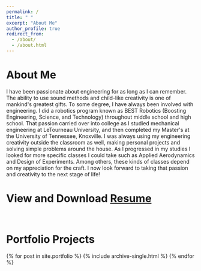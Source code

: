 ```yaml
---
permalink: /
title: " "
excerpt: "About Me"
author_profile: true
redirect_from: 
  - /about/
  - /about.html
---
```

About Me
=====
I have been passionate about engineering for as long as I can remember. The ability to use sound methods and child-like creativity is one of mankind's greatest gifts. To some degree, I have always been involved with engineering. I did a robotics program known as BEST Robotics (Boosting Engineering, Science, and Technology) throughout middle school and high school. That passion carried over into college as I studied mechanical engineering at LeTourneau University, and then completed my Master's at the University of Tennessee, Knoxville. I was always using my engineering creativity outside the classroom as well, making personal projects and solving simple problems around the house. As I progressed in my studies I looked for more specific classes I could take such as Applied Aerodynamics and Design of Experiments. Among others, these kinds of classes depend on my appreciation for the craft. I now look forward to taking that passion and creativity to the next stage of life!

# View and Download [Resume](https://camden-carroll.github.io/files/CamdenCarroll_Resume_MechanicalEngineer.pdf)

<br/>

Portfolio Projects
=====

 {% for post in site.portfolio %}
  {% include archive-single.html %}
{% endfor %}
